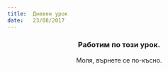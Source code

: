 ```yaml
---
title:  Дневен урок
date:   23/08/2017
---
```


### <center>Работим по този урок.</center>
<center>Моля, върнете се по-късно.</center>